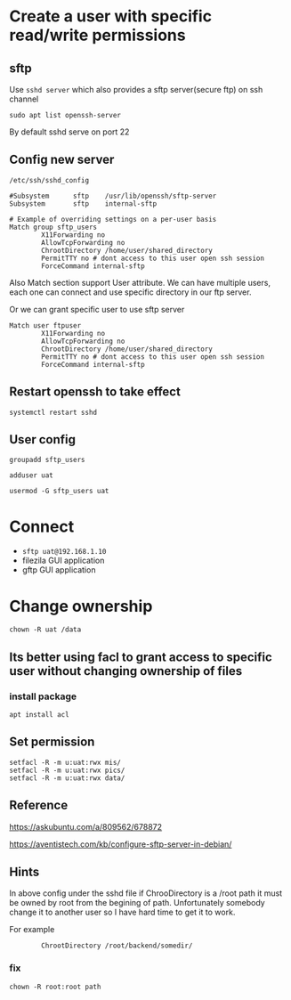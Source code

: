 # Create a user with specific read/write permissions

## sftp

Use `sshd server` which also provides a sftp server(secure ftp) on ssh channel

```
sudo apt list openssh-server
```
By default sshd serve on port 22

## Config new server 

```
/etc/ssh/sshd_config

#Subsystem      sftp    /usr/lib/openssh/sftp-server
Subsystem       sftp    internal-sftp

# Example of overriding settings on a per-user basis
Match group sftp_users
        X11Forwarding no
        AllowTcpForwarding no
        ChrootDirectory /home/user/shared_directory
        PermitTTY no # dont access to this user open ssh session
        ForceCommand internal-sftp
```

Also Match section support User attribute.
We can have multiple users, each one can connect and use specific directory in our ftp server.

Or we can grant specific user to use sftp server
```
Match user ftpuser
        X11Forwarding no
        AllowTcpForwarding no
        ChrootDirectory /home/user/shared_directory
        PermitTTY no # dont access to this user open ssh session
        ForceCommand internal-sftp
```

## Restart openssh to take effect 

```
systemctl restart sshd
```

## User config

```
groupadd sftp_users

adduser uat

usermod -G sftp_users uat
```

# Connect 

* `sftp uat@192.168.1.10`
* filezila GUI application
* gftp GUI application

# Change ownership

```
chown -R uat /data
```

## Its better using facl to grant access to specific user without changing ownership of files

### install package

```
apt install acl
```

## Set permission

```
setfacl -R -m u:uat:rwx mis/
setfacl -R -m u:uat:rwx pics/ 
setfacl -R -m u:uat:rwx data/
```

## Reference

https://askubuntu.com/a/809562/678872

https://aventistech.com/kb/configure-sftp-server-in-debian/


## Hints
In above config under the sshd file if ChrooDirectory is a /root path it must be owned by root from the begining of path.
Unfortunately somebody change it to another user so I have hard time to get it to work.

For example 

```
        ChrootDirectory /root/backend/somedir/
```

### fix
```
chown -R root:root path
```

